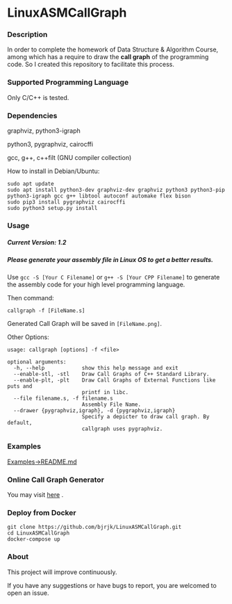 # LinuxASMCallGraph
### Description
In order to complete the homework of Data Structure & Algorithm Course, among which has a require to draw the **call graph** of the programming code. So I created this repository to facilitate this process.
### Supported Programming Language
Only C/C++ is tested.
### Dependencies
graphviz, python3-igraph

python3, pygraphviz, cairocffi 

gcc, g++, c++filt (GNU compiler collection)

How to install in Debian/Ubuntu:
```
sudo apt update
sudo apt install python3-dev graphviz-dev graphviz python3 python3-pip python3-igraph gcc g++ libtool autoconf automake flex bison
sudo pip3 install pygraphviz cairocffi
sudo python3 setup.py install
```

### Usage
##### Current Version: 1.2
##### Please generate your assembly file in Linux OS to get a better results.
Use ```gcc -S [Your C Filename]``` or ```g++ -S [Your CPP Filename]``` to generate the assembly code for your high level programming language. 

Then command:
```
callgraph -f [FileName.s]
```
Generated Call Graph will be saved in ```[FileName.png]```.

Other Options:
```
usage: callgraph [options] -f <file>

optional arguments:
  -h, --help            show this help message and exit
  --enable-stl, -stl    Draw Call Graphs of C++ Standard Library.
  --enable-plt, -plt    Draw Call Graphs of External Functions like puts and
                        printf in libc.
  --file filename.s, -f filename.s
                        Assembly File Name.
  --drawer {pygraphviz,igraph}, -d {pygraphviz,igraph}
                        Specify a depicter to draw call graph. By default,
                        callgraph uses pygraphviz.
```
### Examples
[Examples->README.md](https://github.com/bjrjk/LinuxASMCallGraph/blob/master/examples/README.md)

### Online Call Graph Generator
You may visit [here](http://linuxasmcallgraph.renjikai.com/) .

### Deploy from Docker
```
git clone https://github.com/bjrjk/LinuxASMCallGraph.git
cd LinuxASMCallGraph
docker-compose up
```

### About
This project will improve continuously. 

If you have any suggestions or have bugs to report, you are welcomed to open an issue.
